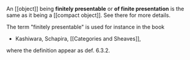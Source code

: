 An [[object]] being **finitely presentable** or **of finite presentation** is the same as it being a [[compact object]]. See there for more details.

The term "finitely presentable" is used for instance in the book

* Kashiwara, Schapira, [[Categories and Sheaves]],

where the definition appear as def. 6.3.2.